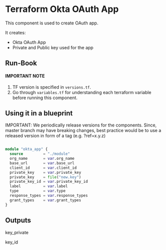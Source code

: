 # Terraform Okta OAuth App

This component is used to create OAuth app.

It creates:

- Okta OAuth App
- Private and Public key used for the app

## Run-Book

#### IMPORTANT NOTE

1. TF version is specified in `versions.tf`.
2. Go through `variables.tf` for understanding each terraform variable before running this component.

## Using it in a blueprint

IMPORTANT: We periodically release versions for the components. Since, master branch may have breaking changes, best practice would be to use a released version in form of a tag (e.g. ?ref=x.y.z)

```terraform

module "okta_app" {
  source         = "./module"
  org_name       = var.org_name
  base_url       = var.base_url
  client_id      = var.client_id
  private_key    = var.private_key
  private_key    = file("new.key")
  private_key_id = var.private_key_id
  label          = var.label
  type           = var.type
  response_types = var.response_types
  grant_types    = var.grant_types
}
```

## Outputs

key_private

key_id
